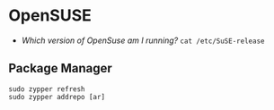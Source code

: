 # OpenSUSE #

- *Which version of OpenSuse am I running?* `cat /etc/SuSE-release`

## Package Manager ##

	sudo zypper refresh
	sudo zypper addrepo [ar]
